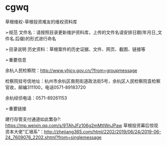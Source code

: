 # cgwq
草根维权-草根投资难友的维权资料库

➢规范
文件名：请按照目录更新维护资料库，上传的文件名请安排日期(年月日_文件名.后缀)的形式进行命名

➢目录说明
历史资料：草根案件的历史证据、文件、网页、截图、链接等


➢重要信息

余杭人民检察院：http://www.yhjcy.gov.cn/?from=groupmessage

检察院挂号信地址：杭州市余杭区南苑街道政法街5号，余杭区人民检察院袁检察官收，邮编311100，电话0571-89183720

余杭经侦电话：0571-89261153


➢重要链接

建行存管支付通道如此繁杂?: https://mp.weixin.qq.com/s/9TAhJFz106g2mMtlWnJPaw
草根投资幕后惊现资本大佬“汇垠系”：http://zhejiang365.com/html/2202/2019/06/24/2019-06-24_7609076_2202.shtml?from=singlemessage
